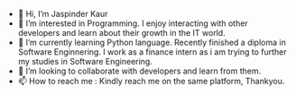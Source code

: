 - 👋 Hi, I’m Jaspinder Kaur
- 👀 I’m interested in Programming. I enjoy interacting with other developers and learn about their growth in the IT world.
- 🌱 I’m currently learning Python language. Recently finished a diploma in Software Enginnering. I work as a finance intern as i am trying to further my studies in Software Engineering.
- 💞️ I’m looking to collaborate with developers and learn from them.
- 📫 How to reach me : Kindly reach me on the same platform, Thankyou.

<!---
jas-km/jas-km is a ✨ special ✨ repository because its `README.md` (this file) appears on your GitHub profile.
You can click the Preview link to take a look at your changes.
--->
